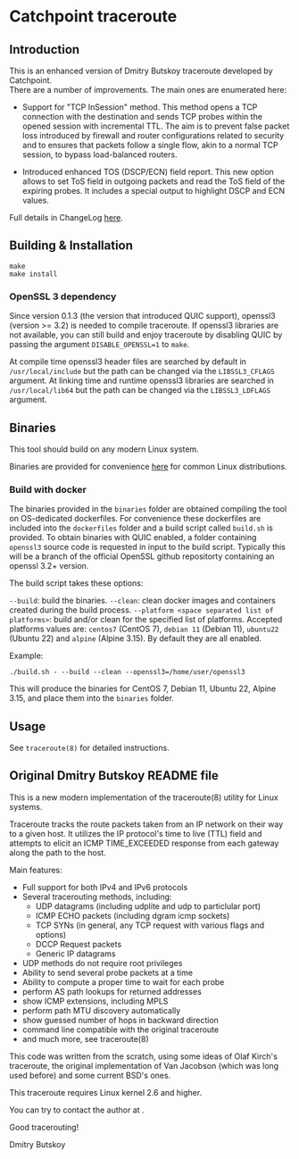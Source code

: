 # Catchpoint traceroute

## Introduction

This is an enhanced version of Dmitry Butskoy traceroute developed by Catchpoint.  
There are a number of improvements.  The main ones are enumerated here:
* Support for "TCP InSession" method. This method opens a TCP connection with
the destination and sends TCP probes within the opened session with incremental
TTL. The aim is to prevent false packet loss introduced by firewall and
router configurations related to security and to ensures that packets follow a
single flow, akin to a normal TCP session, to bypass load-balanced routers.
 - Introduced enhanced TOS (DSCP/ECN) field report. This new option allows to set 
ToS field in outgoing packets and read the ToS field of the expiring probes. It
includes a special output to highlight DSCP and ECN values.
 
Full details in ChangeLog [here](https://github.com/catchpoint/Networking.traceroute/blob/develop/ChangeLog).

## Building & Installation
```
make 
make install
```

### OpenSSL 3 dependency

Since version 0.1.3 (the version that introduced QUIC support), openssl3 (version >= 3.2) is needed to compile
traceroute. If openssl3 libraries are not available, you can still build and enjoy traceroute by disabling
QUIC by passing the argument `DISABLE_OPENSSL=1` to `make`. 

At compile time openssl3 header files are searched by default in `/usr/local/include` 
but the path can be changed via the `LIBSSL3_CFLAGS` argument. 
At linking time and runtime openssl3 libraries are searched in
`/usr/local/lib64` but the path can be changed via the `LIBSSL3_LDFLAGS` argument.

## Binaries

This tool should build on any modern Linux system.  

Binaries are provided for convenience [here](https://github.com/catchpoint/Networking.traceroute/tree/main/binaries) for common Linux distributions.

### Build with docker

The binaries provided in the `binaries` folder are obtained compiling the tool on OS-dedicated dockerfiles.
For convenience these dockerfiles are included into the `dockerfiles` folder and a build script called `build.sh` is provided.
To obtain binaries with QUIC enabled, a folder containing `openssl3` source code is requested in input to the build script.
Typically this will be a branch of the official OpenSSL github repositorty containing an openssl 3.2+ version.

The build script takes these options:

`--build`: build the binaries.
`--clean`: clean docker images and containers created during the build process.
`--platform <space separated list of platforms>`: build and/or clean for the specified list of platforms. Accepted platforms values are: `centos7` (CentOS 7), `debian 11` (Debian 11), `ubuntu22` (Ubuntu 22) and `alpine` (Alpine 3.15). By default they are all enabled.

Example:

```
./build.sh - --build --clean --openssl3=/home/user/openssl3
```

This will produce the binaries for CentOS 7, Debian 11, Ubuntu 22, Alpine 3.15, and place them into the `binaries` folder.

## Usage

See `traceroute(8)` for detailed instructions.

## Original Dmitry Butskoy README file

This is a new modern implementation of the traceroute(8)
utility for Linux systems.

Traceroute tracks the route packets taken from an IP network on their
way to a given host. It utilizes the IP protocol's time to live (TTL)
field and attempts to elicit an ICMP TIME_EXCEEDED response from each
gateway along the path to the host.

Main features:
- Full support for both IPv4 and IPv6 protocols
- Several tracerouting methods, including:
  * UDP datagrams (including udplite and udp to particlular port)
  * ICMP ECHO packets (including dgram icmp sockets)
  * TCP SYNs (in general, any TCP request with various flags and options)
  * DCCP Request packets
  * Generic IP datagrams
- UDP methods do not require root privileges
- Ability to send several probe packets at a time
- Ability to compute a proper time to wait for each probe
- perform AS path lookups for returned addresses
- show ICMP extensions, including MPLS
- perform path MTU discovery automatically
- show guessed number of hops in backward direction
- command line compatible with the original traceroute
- and much more, see traceroute(8)

This code was written from the scratch, using some ideas of
Olaf Kirch's traceroute, the original implementation of Van Jacobson
(which was long used before) and some current BSD's ones.

This traceroute requires Linux kernel 2.6 and higher.

You can try to contact the author at <Dmitry at Butskoy dot name> .


Good tracerouting!

Dmitry Butskoy
